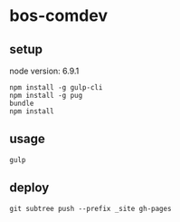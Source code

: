 # bos-comdev

## setup

node version: 6.9.1

```
npm install -g gulp-cli
npm install -g pug
bundle
npm install
```

## usage

```
gulp
```

## deploy

```
git subtree push --prefix _site gh-pages
```
